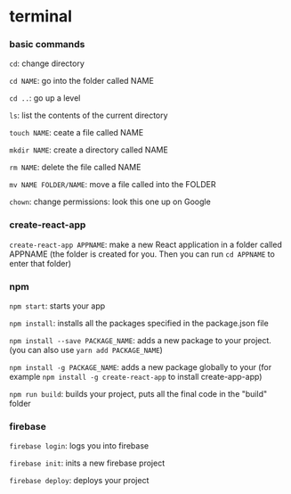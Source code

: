 # terminal

### basic commands

`cd`: change directory

`cd NAME`: go into the folder called NAME

`cd ..`: go up a level

`ls`: list the contents of the current directory

`touch NAME`: ceate a file called NAME

`mkdir NAME`: create a directory called NAME

`rm NAME`: delete the file called NAME

`mv NAME FOLDER/NAME`: move a file called into the FOLDER

`chown`: change permissions: look this one up on Google

### create-react-app

`create-react-app APPNAME`: make a new React application in a folder called APPNAME (the folder is created for you. Then you can run `cd APPNAME` to enter that folder)

### npm 

`npm start`: starts your app

`npm install`: installs all the packages specified in the package.json file

`npm install --save PACKAGE_NAME`: adds a new package to your project. (you can also use `yarn add PACKAGE_NAME`)

`npm install -g PACKAGE_NAME`: adds a new package globally to your (for example `npm install -g create-react-app` to install create-app-app)

`npm run build`: builds your project, puts all the final code in the "build" folder

### firebase

`firebase login`: logs you into firebase

`firebase init`: inits a new firebase project

`firebase deploy`: deploys your project